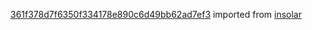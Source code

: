 [361f378d7f6350f334178e890c6d49bb62ad7ef3](https://github.com/insolar/insolar/commit/361f378d7f6350f334178e890c6d49bb62ad7ef3) imported from [insolar](https://github.com/insolar/insolar)
